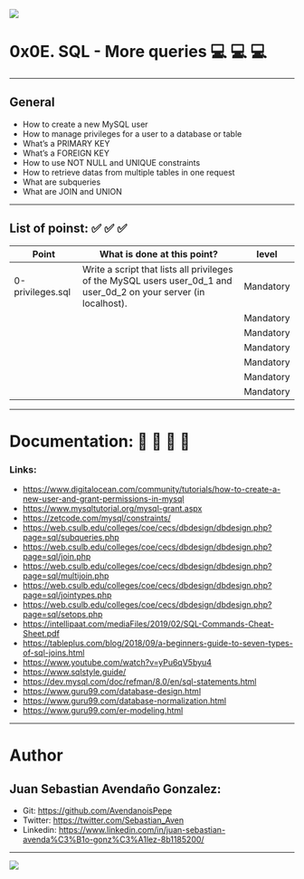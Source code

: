 ![](https://s3.amazonaws.com/intranet-projects-files/holbertonschool-higher-level_programming+/274/66988091.jpg)

# 0x0E. SQL - More queries 💻   💻   💻 

------------

## General

- How to create a new MySQL user
- How to manage privileges for a user to a database or table
- What’s a PRIMARY KEY
- What’s a FOREIGN KEY
- How to use NOT NULL and UNIQUE constraints
- How to retrieve datas from multiple tables in one request
- What are subqueries
- What are JOIN and UNION

------------

## List of poinst:  ✅   ✅   ✅ 

|  Point | What is done at this point? | level |
| ------------ | ------------ | ------------ |
| 0-privileges.sql | Write a script that lists all privileges of the MySQL users user_0d_1 and user_0d_2 on your server (in localhost). | Mandatory |
|  |  | Mandatory |
|  |  | Mandatory |
|  |  | Mandatory |
|  |  | Mandatory |
|  |  | Mandatory |
|  |  | Mandatory |

------------

# Documentation: 📜 📃 📜 📃
### Links:

- https://www.digitalocean.com/community/tutorials/how-to-create-a-new-user-and-grant-permissions-in-mysql
- https://www.mysqltutorial.org/mysql-grant.aspx
- https://zetcode.com/mysql/constraints/
- https://web.csulb.edu/colleges/coe/cecs/dbdesign/dbdesign.php?page=sql/subqueries.php
- https://web.csulb.edu/colleges/coe/cecs/dbdesign/dbdesign.php?page=sql/join.php
- https://web.csulb.edu/colleges/coe/cecs/dbdesign/dbdesign.php?page=sql/multijoin.php
- https://web.csulb.edu/colleges/coe/cecs/dbdesign/dbdesign.php?page=sql/jointypes.php
- https://web.csulb.edu/colleges/coe/cecs/dbdesign/dbdesign.php?page=sql/setops.php
- https://intellipaat.com/mediaFiles/2019/02/SQL-Commands-Cheat-Sheet.pdf
- https://tableplus.com/blog/2018/09/a-beginners-guide-to-seven-types-of-sql-joins.html
- https://www.youtube.com/watch?v=yPu6qV5byu4
- https://www.sqlstyle.guide/
- https://dev.mysql.com/doc/refman/8.0/en/sql-statements.html
- https://www.guru99.com/database-design.html
- https://www.guru99.com/database-normalization.html
- https://www.guru99.com/er-modeling.html

------------

# Author

## Juan Sebastian Avendaño Gonzalez:
- Git: https://github.com/AvendanoisPepe
- Twitter: https://twitter.com/Sebastian_Aven
- Linkedin: https://www.linkedin.com/in/juan-sebastian-avenda%C3%B1o-gonz%C3%A1lez-8b1185200/

------------


![](https://i.imgur.com/HPJ8Qn8.jpg)